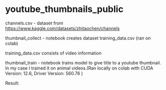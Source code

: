 # youtube_thumbnails_public

channels.csv - dataset from https://www.kaggle.com/datasets/zhitaochen/channels

thumbnail_collect - notebook creates dataset training_data.csv (ran on colab)

training_data.csv consists of video information

thumbnail_train - notebook trains model to give title to a youtube thumbnail. In my case I trained it on animal videos.(Ran locally on colab with CUDA Version: 12.6, Driver Version: 560.76 )

Result:

